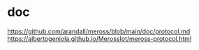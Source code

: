# doc

https://github.com/arandall/meross/blob/main/doc/protocol.md
https://albertogeniola.github.io/MerossIot/meross-protocol.html

